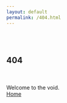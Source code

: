 ```yaml
---
layout: default
permalink: /404.html
---
```


<div class ="center">
  <br>
  <br>
  <h2>404</h2>
  <br>
  <br>
  Welcome to the void.

  <div class="mt3">
    <a href="{{ site.baseurl }}/" class="button button-blue button-big">Home</a>
  </div>
</div>
